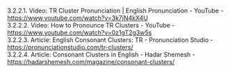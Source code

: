 3.2.2.1. Video: TR Cluster Pronunciation | English Pronunciation - YouTube - https://www.youtube.com/watch?v=3k7jN4kX4U  
3.2.2.2. Video: How to Pronounce TR Clusters - YouTube - https://www.youtube.com/watch?v=0z1gT2g3w5s  
3.2.2.3. Article: English Consonant Clusters: TR - Pronunciation Studio - https://pronunciationstudio.com/tr-clusters/  
3.2.2.4. Article: Consonant Clusters in English - Hadar Shemesh - https://hadarshemesh.com/magazine/consonant-clusters/  
